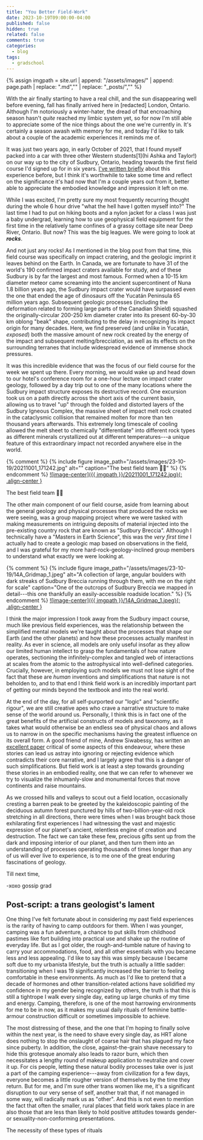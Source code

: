 ```yaml
---
title: "You Better Field-Work"
date: 2023-10-19T09:00:00-04:00
published: false
hidden: true
related: false
comments: true
categories:
  - blog
tags:
  - gradschool
---
```

{% assign imgpath = site.url | append: "/assets/images/" | append:  page.path | replace: ".md","" | replace: "_posts/",""  %}

With the air finally starting to have a real chill, and the sun disappearing well before evening, fall has finally arrived here in [redacted] London, Ontario. Although I'm notoriously a winter-hater, the dread of that encroaching season hasn't _quite_ reached my limbic system yet, so for now I'm still able to appreciate some of the nice things about the one we're currently in. It's certainly a season awash with memory for me, and today I'd like to talk about a couple of the academic experiences it reminds me of.

It was just two years ago, in early October of 2021, that I found myself packed into a car with three other Western students<span class="ref"><span class="refnum">[1]</span><span class="refbody">(hi Ashka and Taylor!)</span></span> on our way up to the city of Sudbury, Ontario, heading towards the first field course I'd signed up for in six years. [I've written briefly](https://cgallinger.github.io/blog/T+50-days/) about this experience before, but I think it's worthwhile to take some time and reflect on the significance it's had now that I'm a couple years out from it, better able to appreciate the embodied knowledge and impression it left on me.

While I was excited, I'm pretty sure my most frequently recurring thought during the whole 6 hour drive "what the hell have I gotten myself into?" The last time I had to put on hiking boots and a nylon jacket for a class I was just a baby undergrad, learning how to use geophysical field equipment for the first time in the relatively tame confines of a grassy cottage site near Deep River, Ontario. But now? This was the big leagues. We were going to look at _**rocks**_.

And not just any rocks! As I mentioned in the blog post from that time, this field course was specifically on impact cratering, and the geologic imprint it leaves behind on the Earth. In Canada, we are fortunate to have 31 of the world's 190 confirmed impact craters available for study, and of these Sudbury is by far the largest and most famous. Formed when a 10-15 km diameter meteor came screaming into the ancient supercontinent of Nuna 1.8 billion years ago, the Sudbury impact crater would have surpassed even the one that ended the age of dinosaurs off the Yucatán Peninsula 65 million years ago. Subsequent geologic processes (including the deformation related to forming large parts of the Canadian Shield) squashed the originally-circular 200-250 km diameter crater into its present 60-by-30 km oblong "beak" shape, contributing to the delay in recognizing its impact origin for many decades. Here, we find preserved (and unlike in Yucatán, _exposed_) both the massive amount of new rock created by the energy of the impact and subsequent melting/brecciation, as well as its effects on the surrounding terranes that include widespread evidence of immense shock pressures.

It was this incredible evidence that was the focus of our field course for the week we spent up there. Every morning, we would wake up and head down to our hotel's conference room for a one-hour lecture on impact crater geology, followed by a day trip out to one of the many locations where the Sudbury impact structure exposes its destructive record. One excursion took us on a path directly across the short axis of the current basin, allowing us to travel "up" through the folded and distorted layers of the Sudbury Igneous Complex, the massive sheet of impact melt rock created in the cataclysmic collision that remained molten for more than ten thousand years afterwards. This extremely long timescale of cooling allowed the melt sheet to chemically "differentiate" into different rock types as different minerals crystallized out at different temperatures---a unique feature of this extraordinary impact not recorded anywhere else in the world.

{% comment %}
{% include figure image_path="/assets/images/23-10-19/20211001_171242.jpg" alt="" caption="The best field team ✌🏻" %}
{% endcomment %}
<a href="{{ imgpath }}/20211001_171242.jpg">
![image-center]({{ imgpath }}/20211001_171242.jpg){: .align-center }</a>
<figcaption>The best field team ✌🏻</figcaption>

The other main component of our field course, aside from learning about the general geology and physical processes that produced the rocks we were seeing, was a group mapping project where we were tasked with making measurements on intriguing deposits of material injected into the pre-existing country rock that are known as "Sudbury Breccia". Although I technically have a "Masters in Earth Science", this was the _very first time_ I actually had to create a geologic map based on observations in the field, and I was grateful for my more hard-rock-geology-inclined group members to understand what exactly we were looking at.

{% comment %}
{% include figure image_path="/assets/images/23-10-19/14A_Gridmap_1.jpeg" alt="A collection of large, angular boulders with dark streaks of Sudbury Breccia running through them, with me on the right for scale" caption="One of the outcrops of Sudbury Breccia we mapped in detail---this one thankfully an easily-accessible roadside location." %}
{% endcomment %}
<a href="{{ imgpath }}/14A_Gridmap_1.jpeg" title="A collection of large, angular boulders with dark streaks of Sudbury Breccia running through them, with me on the right for scale" caption="One of the outcrops of Sudbury Breccia we mapped in detail---this one thankfully an easily-accessible roadside location.">
![image-center]({{ imgpath }}/14A_Gridmap_1.jpeg){: .align-center }</a>
<figcaption></figcaption>


I think the major impression I took away from the Sudbury impact course, much like previous field experiences, was the relationship between the simplified mental models we're taught about the processes that shape our Earth (and the other planets) and how these processes actually manifest in reality. As ever in science, all models are only useful insofar as they allow our limited human intellect to grasp the fundamentals of how nature operates, sectioning the infinitely-complex and tangled web of interactions at scales from the atomic to the astrophysical into well-defined categories. Crucially, however, in employing such models we must not lose sight of the fact that these are _human_ inventions and simplifications that nature is not beholden to, and to that end I think field work is an incredibly important part of getting our minds beyond the textbook and into the real world. 

At the end of the day, for all self-purported our "logic" and "scientific rigour", we are still creative apes who crave a narrative structure to make sense of the world around us. Personally, I think this is in fact one of the great benefits of the artificial constructs of models and taxonomy, as it takes what would otherwise be an endless sea of physical chaos and allows us to narrow in on the specific mechanisms having the greatest influence on its overall form. A good friend of mine, Andrew Siwabessy, has written an [excellent paper](https://doi.org/10.1016/j.pss.2020.105121) critical of some aspects of this endeavour, where these stories can lead us astray into ignoring or rejecting evidence which contradicts their core narrative, and I largely agree that this is a danger of such simplifications. But field work is at least a step towards grounding these stories in an embodied reality, one that we can refer to whenever we try to visualize the inhumanly-slow and monumental forces that move continents and raise mountains.



As we crossed hills and valleys to scout out a field location, occasionally cresting a barren peak to be greeted by the kaleidoscopic painting of the deciduous autumn forest punctured by hills of two-billion-year-old rock stretching in all directions, there were times when I was brought back those exhilarating first experiences I had witnessing the vast and majestic expression of our planet's ancient, relentless engine of creation and destruction. The fact we can take these few, precious gifts sent up from the dark and imposing interior of our planet, and then turn them into an understanding of processes operating thousands of times longer than any of us will ever live to experience, is to me one of the great enduring fascinations of geology.


Till next time,

-xoxo gossip grad


## Post-script: a trans geologist's lament

One thing I've felt fortunate about in considering my past field experiences is the rarity of having to camp outdoors for them. When I was younger, camping was a fun adventure, a chance to put skills from childhood pastimes like fort building into practical use and shake up the routine of everyday life. But as I got older, the rough-and-tumble nature of having to carry your accommodations, food, and all other essentials with you became less and less appealing. I'd like to say this was simply because I became soft due to my urbanista lifestyle, but the truth is actually a little sadder: transitioning when I was 19 significantly increased the barrier to feeling comfortable in these environments. As much as I'd like to pretend that a decade of hormones and other transition-related actions have solidified my confidence in my gender being recognized by others, the truth is that this is still a tightrope I walk every single day, eating up large chunks of my time and energy. Camping, therefore, is one of the most harrowing environments for me to be in now, as it makes my usual daily rituals of feminine battle-armour construction difficult or sometimes impossible to achieve.

The most distressing of these, and the one that I'm hoping to finally solve within the next year, is the need to shave every single day, as HRT alone does nothing to stop the onslaught of coarse hair that has plagued my face since puberty. In addition, the close, against-the-grain shave necessary to hide this grotesque anomaly also leads to razor burn, which then necessitates a lengthy round of makeup application to neutralize and cover it up. For cis people, letting these natural bodily processes take over is just a part of the camping experience---away from civilization for a few days, everyone becomes a little rougher version of themselves by the time they return. But for me, and I'm sure other trans women like me, it's a significant disruption to our very sense of self, another trait that, if not managed in some way, will radically mark us as "other". And this is not even to mention the fact that often the smaller, rural places that field work takes place in are also those that are less than likely to hold positive attitudes towards gender- or sexuality-non-conforming presentations.

The necessity of these types of rituals



